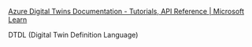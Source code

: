 [Azure Digital Twins Documentation - Tutorials, API Reference | Microsoft Learn](https://learn.microsoft.com/en-us/azure/digital-twins/)

DTDL (Digital Twin Definition Language)